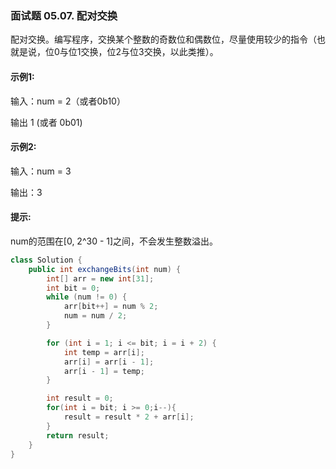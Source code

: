 ### 面试题 05.07. 配对交换

配对交换。编写程序，交换某个整数的奇数位和偶数位，尽量使用较少的指令（也就是说，位0与位1交换，位2与位3交换，以此类推）。


#### 示例1:

输入：num = 2（或者0b10）

输出 1 (或者 0b01)


#### 示例2:

输入：num = 3

输出：3

#### 提示:

num的范围在[0, 2^30 - 1]之间，不会发生整数溢出。

```java
class Solution {
    public int exchangeBits(int num) {
        int[] arr = new int[31];
        int bit = 0;
        while (num != 0) {
            arr[bit++] = num % 2;
            num = num / 2;
        }

        for (int i = 1; i <= bit; i = i + 2) {
            int temp = arr[i];
            arr[i] = arr[i - 1];
            arr[i - 1] = temp;
        }

        int result = 0;
        for(int i = bit; i >= 0;i--){
            result = result * 2 + arr[i];
        }
        return result;
    }
}
```


